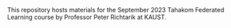 This repository hosts materials for the September 2023 Tahakom Federated Learning course by Professor Peter Richtarik at KAUST.
